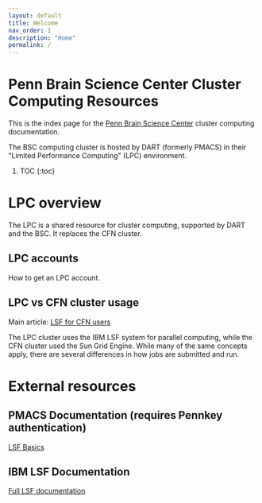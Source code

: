 ```yaml
---
layout: default
title: Welcome
nav_order: 1
description: "Home"
permalink: /
---
```


# Penn Brain Science Center Cluster Computing Resources

This is the index page for the [Penn Brain Science
Center](https://pennbrain.upenn.edu) cluster computing documentation. 

The BSC computing cluster is hosted by DART (formerly PMACS) in their "Limited
Performance Computing" (LPC) environment. 

1. TOC 
{:toc}

# LPC overview

The LPC is a shared resource for cluster computing, supported by DART and the
BSC. It replaces the CFN cluster. 

## LPC accounts

How to get an LPC account.

## LPC vs CFN cluster usage

Main article: [LSF for CFN users](/docs/clusterEnvironment/cfnToLSF.md)

The LPC cluster uses the IBM LSF system for parallel computing, while the CFN
cluster used the Sun Grid Engine. While many of the same concepts apply, there
are several differences in how jobs are submitted and run. 

# External resources

## PMACS Documentation (requires Pennkey authentication)

[LSF Basics](https://wiki.pmacs.upenn.edu/public/LSF_Basics) 


## IBM LSF Documentation

[Full LSF
documentation](https://www.ibm.com/support/knowledgecenter/en/SSWRJV_10.1.0/lsf_welcome/lsf_welcome.html)





